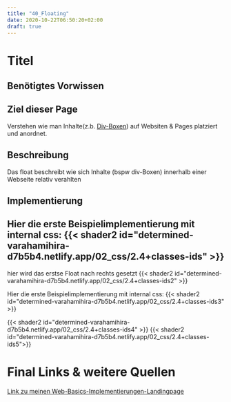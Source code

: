 ```yaml
---
title: "40_Floating"
date: 2020-10-22T06:50:20+02:00
draft: true
---
```


# Titel

## Benötigtes Vorwissen

## Ziel dieser Page
Verstehen wie man Inhalte(z.b. [Div-Boxen](./20_CSS_DivBoxen.md)) auf Websiten & Pages platziert und anordnet.

## Beschreibung
Das float beschreibt wie sich Inhalte (bspw div-Boxen) innerhalb einer Webseite relativ verahlten

## Implementierung

Hier die erste Beispielimplementierung mit internal css:
{{< shader2 id="determined-varahamihira-d7b5b4.netlify.app/02_css/2.4+classes-ids" >}}
----

hier wird das erstse Float nach rechts gesetzt
{{< shader2 id="determined-varahamihira-d7b5b4.netlify.app/02_css/2.4+classes-ids2" >}}

Hier die erste Beispielimplementierung mit internal css:
{{< shader2 id="determined-varahamihira-d7b5b4.netlify.app/02_css/2.4+classes-ids3" >}}

{{< shader2 id="determined-varahamihira-d7b5b4.netlify.app/02_css/2.4+classes-ids4" >}}
{{< shader2 id="determined-varahamihira-d7b5b4.netlify.app/02_css/2.4+classes-ids5">}}



# Final Links & weitere Quellen
[Link zu meinen Web-Basics-Implementierungen-Landingpage](https://determined-varahamihira-d7b5b4.netlify.app/)
